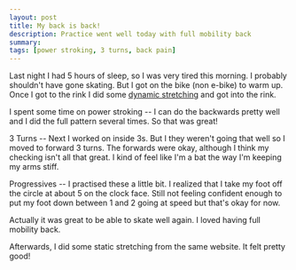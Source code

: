```yaml
---
layout: post
title: My back is back!
description: Practice went well today with full mobility back
summary:
tags: [power stroking, 3 turns, back pain]
---
```


Last night I had 5 hours of sleep, so I was very tired this morning. I probably shouldn't have gone skating. But I got on the bike (non e-bike) to warm up. Once I got to the rink I did some [dynamic stretching](http://www.barclayphysicaltherapy.com/Sports-Activities/Figure-Skating/Stretching-Guide-for-Figure-Skating/a~1690/article.html) and got into the rink.

I spent some time on power stroking -- I can do the backwards pretty well and I did the full pattern several times. So that was great!

3 Turns -- Next I worked on inside 3s. But I they weren't going that well so I moved to forward 3 turns. The forwards were okay, although I think my checking isn't all that great. I kind of feel like I'm a bat the way I'm keeping my arms stiff.

Progressives -- I practised these a little bit. I realized that I take my foot off the circle at about 5 on the clock face. Still not feeling confident enough to put my foot down between 1 and 2 going at speed but that's okay for now.

Actually it was great to be able to skate well again. I loved having full mobility back.

Afterwards, I did some static stretching from the same website. It felt pretty good!
